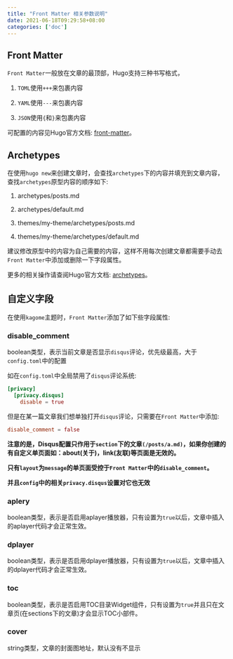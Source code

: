 ```yaml
---
title: "Front Matter 相关参数说明"
date: 2021-06-18T09:29:58+08:00
categories: ['doc']
---
```


## Front Matter

`Front Matter`一般放在文章的最顶部，Hugo支持三种书写格式，

1. `TOML`使用`+++`来包裹内容

2. `YAML`使用`---`来包裹内容

3. `JSON`使用`{`和`}`来包裹内容

可配置的内容见Hugo官方文档: [front-matter](https://gohugo.io/content-management/front-matter/)。

## Archetypes

在使用`hugo new`来创建文章时，会查找`archetypes`下的内容并填充到文章内容，查找`archetypes`原型内容的顺序如下:

1. archetypes/posts.md

2. archetypes/default.md

3. themes/my-theme/archetypes/posts.md

4. themes/my-theme/archetypes/default.md

建议修改原型中的内容为自己需要的内容，这样不用每次创建文章都需要手动去`Front Matter`中添加或删除一下字段属性。

更多的相关操作请查阅Hugo官方文档: [archetypes](https://gohugo.io/content-management/archetypes/)。


## 自定义字段

在使用`kagome`主题时，`Front Matter`添加了如下些字段属性:

### disable_comment

boolean类型，表示当前文章是否显示`disqus`评论，优先级最高，大于`config.toml`中的配置

如在`config.toml`中全局禁用了`disqus`评论系统:

```toml
[privacy]
  [privacy.disqus]
    disable = true
```

但是在某一篇文章我们想单独打开`disqus`评论，只需要在`Front Matter`中添加:

```toml
disable_comment = false
```

**注意的是，Disqus配置只作用于`section`下的文章`(/posts/a.md)`，如果你创建的有自定义单页面如：about(关于)，link(友联)等页面是无效的。**

**只有`layout`为`message`的单页面受控于`Front Matter`中的`disable_comment`。**

**并且`config`中的相关`privacy.disqus`设置对它也无效**

### aplery

boolean类型，表示是否启用aplayer播放器，只有设置为`true`以后，文章中插入的aplayer代码才会正常生效。

### dplayer

boolean类型，表示是否启用dplayer播放器，只有设置为`true`以后，文章中插入的dplayer代码才会正常生效。

### toc

boolean类型，表示是否启用TOC目录Widget组件，只有设置为`true`并且只在文章页(在sections下的文章)才会显示TOC小部件。

### cover

string类型，文章的封面图地址，默认没有不显示